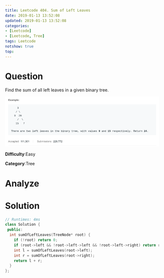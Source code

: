 ```yaml
---
title: Leetcode 404. Sum of Left Leaves
date: 2019-01-13 13:52:08
updated: 2019-01-13 13:52:08
categories: 
- [Leetcode]
- [Leetcode, Tree]
tags: Leetcode
notshow: true
top:
---
```


# Question

Find the sum of all left leaves in a given binary tree.

![](/images/in-post/2019-01-13-Leetcode-404-Sum-of-Left-Leaves/2019-01-13-13-52-50.png)

**Difficulty**:Easy

**Category**:Tree

<!-- more -->

# Analyze

# Solution

```cpp
// Runtimes: 4ms
class Solution {
 public:
  int sumOfLeftLeaves(TreeNode* root) {
    if (!root) return 0;
    if (root->left && !root->left->left && !root->left->right) return root->left->val + sumOfLeftLeaves(root->right);
    int l = sumOfLeftLeaves(root->left);
    int r = sumOfLeftLeaves(root->right);
    return l + r;
  }
};
```


